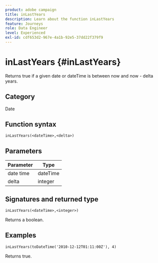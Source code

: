 ```yaml
---
product: adobe campaign
title: inLastYears
description: Learn about the function inLastYears
feature: Journeys
role: Data Engineer
level: Experienced
exl-id: cdf653d2-967e-4a1b-92e5-37dd22f379f9
---
```

# inLastYears {#inLastYears}

Returns true if a given date or dateTime is between now and now - delta years.

## Category

Date

## Function syntax

`inLastYears(<dateTime>,<delta>)`

## Parameters

| Parameter | Type             |
|-----------|------------------|
| date time | dateTime    |
| delta   | integer     |

## Signatures and returned type

`inLastYears(<dateTime>,<integer>)`

Returns a boolean.

## Examples

`inLastYears(toDateTime('2010-12-12T01:11:00Z'), 4)`

Returns true.
